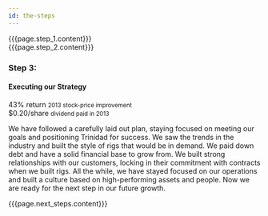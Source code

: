 ```yaml
---
id: the-steps
---
```


<div class="block step-1">
    <div class="block-image"></div>
    <div class="block-text">{{{page.step_1.content}}}</div>
</div>
<div class="block step-2">
    <div class="block-image"></div>
    <div class="block-text">{{{page.step_2.content}}}</div>
</div>

### Step 3:

#### Executing our Strategy

<div class="sidebar-notes">
    <div class="note">43% return <small>2013 stock-price improvement</small></div>
    <div class="note">$0.20/share <small>dividend paid in 2013</small></div>
</div>

We have followed a carefully laid out plan, staying focused on meeting our goals and positioning Trinidad for success. We saw the trends in the industry and built the style of rigs that would be in demand. We paid down debt and have a solid financial base to grow from. We built strong relationships with our customers, locking in their commitment with contracts when we built rigs. All the while, we have stayed focused on our operations and built a culture based on high-performing assets and people. Now we are ready for the next step in our future growth.

<div id="next-steps">{{{page.next_steps.content}}}</div>
